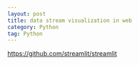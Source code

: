 ```yaml
---
layout: post
title: data stream visualization in web
category: Python
tag: Python
---
```


https://github.com/streamlit/streamlit
